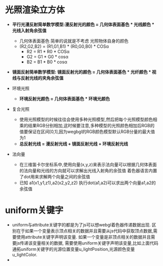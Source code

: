 # 光照渲染立方体

* **平行光漫反射简单数学模型:漫反射光的颜色 = 几何体表面基色 * 光线颜色 * 光线入射角余弦值**
    - 几何体表面基色 简单的说就是不考虑 光照物体自身的颜色
    - (R2,G2,B2) = (R1,G1,B1) * (R0,G0,B0) * COSα
        - R2 = R1 * R0 * COSα
        - G2 = G1 * G0 * cosα
        - B2 = B1 * B0 * cosα

* **镜面反射简单数学模型: 镜面反射光的颜色 = 几何体表面基色 * 光纤颜色 * 视线与反射光线的夹角余弦值**

* 环境光照
    - **环境反射光颜色 = 几何体表面基色 * 环境光颜色**

* 复合光照
    - 使用光照模型的时候往往会使用多种光照模型,然后把每个光照模型颜色相乘的结果RGB分别相加,这时候要注意,多种模型的光照颜色相加后RGB的值要保证在区间[0,1],因为wegbgl的RGB颜色模型默认RGB分量的最大值为1
    - **总反射光线 = 漫反射光线 + 镜面反射光线 + 环境反射光线**

* 法向量
    - 在三维笛卡尔坐标系中,使用向量(x,y,z)来表示法向量可以根据几何体表面的法向量和光线的方向就可以求解出光线入射角的余弦值 着色器语言内置了dot用来求解两个向量之间的余弦值
    - 已知 a1(x1,y1,z1),a2(x2,y2,z2) 执行dot(a1,a2)可以求出两个向量a1,a2的余弦值

# uniform关键字
- uniform与attribute关键字的都是为了js可以想webgl着色器传递数据出现. 区别在于如果一个变量表示顶点相关的数据并且需要从js代码中获取顶点数据,需要使用attribute关键字声明该变量. 如果一个变量是非顶点相关的数据并且需要js传递该变量相关的数据, 需要使用uniform关键字声明该变量,比如上面代码通拓uniform关键字的光源位置变量u_lightPosition,光源颜色变量u_lightColor. 
- 